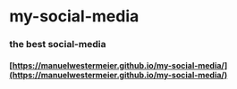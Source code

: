 # my-social-media 
### the best social-media
#### [https://manuelwestermeier.github.io/my-social-media/](https://manuelwestermeier.github.io/my-social-media/)